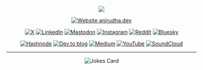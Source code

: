 <div align="center">

![](https://cdn.pfps.gg/banners/9147-dark-n-purple-sky-banner.gif)

[![Website anirudha.dev](https://img.shields.io/website-up-down-green-red/https/anirudha.dev.svg)](https://anirudha.dev/)

[![X](https://img.shields.io/badge/X-%23000000.svg?style=for-the-badge&logo=X&logoColor=white)](https://x.com/kranirudha) [![LinkedIn](https://img.shields.io/badge/linkedin-%230077B5.svg?style=for-the-badge&logo=linkedin&logoColor=white)](https://www.linkedin.com/in/kranirudha/) [![Mastodon](https://img.shields.io/badge/-MASTODON-%232B90D9?style=for-the-badge&logo=mastodon&logoColor=white)](https://fosstodon.org/@ani) [![Instagram](https://img.shields.io/badge/Instagram-%23E4405F.svg?style=for-the-badge&logo=Instagram&logoColor=white)](https://www.instagram.com/anistark) [![Reddit](https://img.shields.io/badge/Reddit-FF4500?style=for-the-badge&logo=reddit&logoColor=white)](https://www.reddit.com/user/anistark/) [![Bluesky](https://img.shields.io/badge/Bluesky-0285FF?style=for-the-badge&logo=Bluesky&logoColor=white)](https://bsky.app/profile/anirudha.dev) 

[![Hashnode](https://img.shields.io/badge/Hashnode-2962FF?style=for-the-badge&logo=hashnode&logoColor=white)](https://blog.anirudha.dev/) [![Dev.to blog](https://img.shields.io/badge/dev.to-0A0A0A?style=for-the-badge&logo=dev.to&logoColor=white)](https://dev.to/anistark) [![Medium](https://img.shields.io/badge/Medium-12100E?style=for-the-badge&logo=medium&logoColor=white)](https://medium.com/@anistark) [![YouTube](https://img.shields.io/badge/YouTube-%23FF0000.svg?style=for-the-badge&logo=YouTube&logoColor=white)](https://www.youtube.com/@_anirudha) [![SoundCloud](https://img.shields.io/badge/soundcloud-FF5500?style=for-the-badge&logo=soundcloud&logoColor=white)](https://soundcloud.com/anistark) 

---

![Jokes Card](https://readme-jokes.vercel.app/api)

</div>
